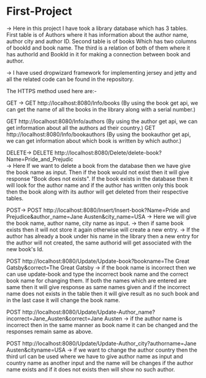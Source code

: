 # First-Project
-> Here in this project I have took a library database which has 3 tables. First table is of Authors where it has information about the author name, author city and author ID. Second table is of books Which has two columns of bookId and book name. The third is a relation of both of them where it has authorId and BookId in it for making a connection between book and author.

-> I have used dropwizard framework for implementing jersey and jetty and all the related code can be found in the repository.



The HTTPS method used here are:-

GET ->
GET http://localhost:8080/Info/books           (By using the book get api, we can get the name of all the books in the library along with a serial number.)

GET http://localhost:8080/Info/authors         (By using the author get api, we can get information about all the authors ad their country.)
GET http://localhost:8080/Info/bookauthors     (By using the bookauthor get api, we can get information about which book is written by which author.)


DELETE->
DELETE http://localhost:8080/Delete/delete-book?Name=Pride_and_Prejudic   
-> Here If we want to delete a book from the database then we have give the book name as input. Then if the book would not exist then it will give response "Book does not exists". If the book exists in the database then it will look for the author name and if the author has written only this book then the book along with its author will get deleted from their respective tables.


POST->
POST http://localhost:8080/Insert/Insert-book?Name=Pride and Prejudice&author_name=Jane Austen&city_name=USA 
-> Here we will give the book name, author name, city name as input.
-> then if same book exists then it will not store it again otherwise will create a new entry.
-> If the author has already a book under his name in the library then a new entry for the author will not created, the same authorid will get associated with the new book's Id.


POST http://localhost:8080/Update/Update-book?bookname=The Great Gatsby&correct=The Great Gatsby
-> if the book name is incorrect then we can use update-book and type the incorrect book name and the correct book name for changing them. If both the names which are entered are same then it will give response as same names given and if the incorrect name does not exists in the table then it will give result as no such book and in the last case it will change the book name.


POST http://localhost:8080/Update/Update-Author_name?incorrect=Jane_Austen&correct=Jane Austen
->  if the author name is incorrect then in the same manner as book name it can be changed and the responses remain same as above.


POST http://localhost:8080/Update/Update-Author_city?authorname=Jane Austen&cityname=USA
-> if we want to change the author country then the third url can be used where we have to give author name as input and country name as another input and the name will be changes if the author name exists and if it does not exists then will show no such author.


